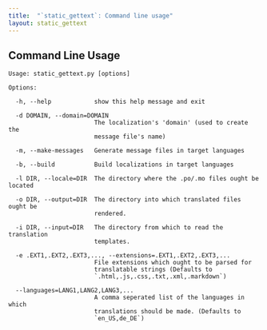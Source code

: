 ```yaml
---
title:  "`static_gettext`: Command line usage"
layout: static_gettext
---
```

Command Line Usage
------------------

<pre><code>Usage: static_gettext.py [options]

Options:

  -h, --help            show this help message and exit

  -d DOMAIN, --domain=DOMAIN
                        The localization's 'domain' (used to create the
                        message file's name)

  -m, --make-messages   Generate message files in target languages

  -b, --build           Build localizations in target languages

  -l DIR, --locale=DIR  The directory where the .po/.mo files ought be located

  -o DIR, --output=DIR  The directory into which translated files ought be
                        rendered.
                      
  -i DIR, --input=DIR   The directory from which to read the translation
                        templates.
                        
  -e .EXT1,.EXT2,.EXT3,..., --extensions=.EXT1,.EXT2,.EXT3,...
                        File extensions which ought to be parsed for
                        translatable strings (Defaults to
                        `.html,.js,.css,.txt,.xml,.markdown`)
                        
  --languages=LANG1,LANG2,LANG3,...
                        A comma seperated list of the languages in which
                        translations should be made. (Defaults to
                        `en_US,de_DE`)</code></pre>
